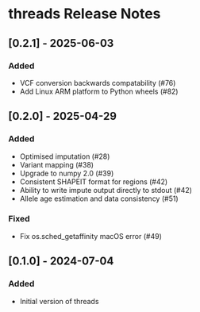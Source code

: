 # threads Release Notes

## [0.2.1] - 2025-06-03

### Added

- VCF conversion backwards compatability (#76)
- Add Linux ARM platform to Python wheels (#82)

## [0.2.0] - 2025-04-29

### Added

- Optimised imputation (#28)
- Variant mapping (#38)
- Upgrade to numpy 2.0 (#39)
- Consistent SHAPEIT format for regions (#42)
- Ability to write impute output directly to stdout (#42)
- Allele age estimation and data consistency (#51)

### Fixed

- Fix os.sched_getaffinity macOS error (#49)

## [0.1.0] - 2024-07-04

### Added

- Initial version of threads
